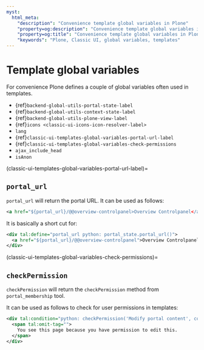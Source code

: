 ```yaml
---
myst:
  html_meta:
    "description": "Convenience template global variables in Plone"
    "property=og:description": "Convenience template global variables in Plone"
    "property=og:title": "Convenience template global variables in Plone"
    "keywords": "Plone, Classic UI, global variables, templates"
---
```


# Template global variables 

For convenience Plone defines a couple of global variables often used in templates.

- {ref}`backend-global-utils-portal-state-label`
- {ref}`backend-global-utils-context-state-label`
- {ref}`backend-global-utils-plone-view-label`
- {ref}`icons <classic-ui-icons-icon-resolver-label>`
- `lang`
- {ref}`classic-ui-templates-global-variables-portal-url-label`
- {ref}`classic-ui-templates-global-variables-check-permissions`
- `ajax_include_head`
- `isAnon`


(classic-ui-templates-global-variables-portal-url-label)=

## `portal_url`

`portal_url` will return the portal URL.
It can be used as follows:

```xml
<a href="${portal_url}/@@overview-controlpanel>Overview Controlpanel</a>
```

It is basically a short cut for:

```xml
<div tal:define="portal_url python: portal_state.portal_url()">
  <a href="${portal_url}/@@overview-controlpanel">Overview Controlpanel</a>
</div>
```


(classic-ui-templates-global-variables-check-permissions)=

## `checkPermission`

`checkPermission` will return the `checkPermission` method from `portal_membership` tool.

It can be used as follows to check for user permissions in templates:

```xml
<div tal:condition="python: checkPermission('Modify portal content', context)">
  <span tal:omit-tag="">
    You see this page because you have permission to edit this.
  </span>
</div>
```